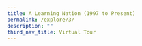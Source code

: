 ```yaml
---
title: A Learning Nation (1997 to Present)
permalink: /explore/3/
description: ""
third_nav_title: Virtual Tour
---
```


